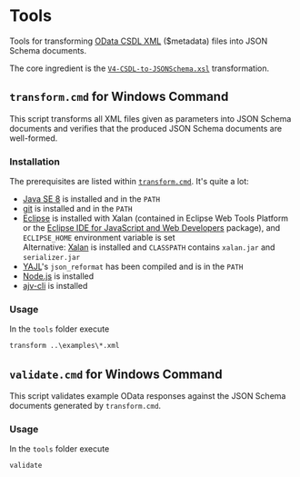 # Tools

Tools for transforming [OData CSDL XML](http://docs.oasis-open.org/odata/odata-csdl-xml/v4.01/odata-csdl-xml-v4.01.html) ($metadata) files into JSON Schema documents.

The core ingredient is the [`V4-CSDL-to-JSONSchema.xsl`](V4-CSDL-to-JSONSchema.xsl) transformation. 

## `transform.cmd` for Windows Command

This script transforms all XML files given as parameters into JSON Schema documents and verifies that the produced JSON Schema documents are well-formed.

### Installation

The prerequisites are listed within [`transform.cmd`](transform.cmd). It's quite a lot:
- [Java SE 8](http://www.oracle.com/technetwork/java/javase/downloads/index.html) is installed and in the `PATH`
- [git](https://git-for-windows.github.io/) is installed and in the `PATH`
- [Eclipse](https://www.eclipse.org/) is installed with Xalan (contained in Eclipse Web Tools Platform or the [Eclipse IDE for JavaScript and Web Developers](http://www.eclipse.org/downloads/packages/eclipse-ide-javascript-and-web-developers/oxygen1a) package), and `ECLIPSE_HOME` environment variable is set  
  Alternative: [Xalan](http://xalan.apache.org/xalan-j/downloads.html) is installed and `CLASSPATH` contains `xalan.jar` and `serializer.jar`
- [YAJL](https://github.com/lloyd/yajl)'s `json_reformat` has been compiled and is in the `PATH`
- [Node.js](https://nodejs.org/) is installed
- [ajv-cli](https://www.npmjs.com/package/ajv-cli) is installed

### Usage

In the `tools` folder execute
```cmd
transform ..\examples\*.xml
```


## `validate.cmd` for Windows Command

This script validates example OData responses against the JSON Schema documents generated by `transform.cmd`.

### Usage

In the `tools` folder execute
```cmd
validate
```